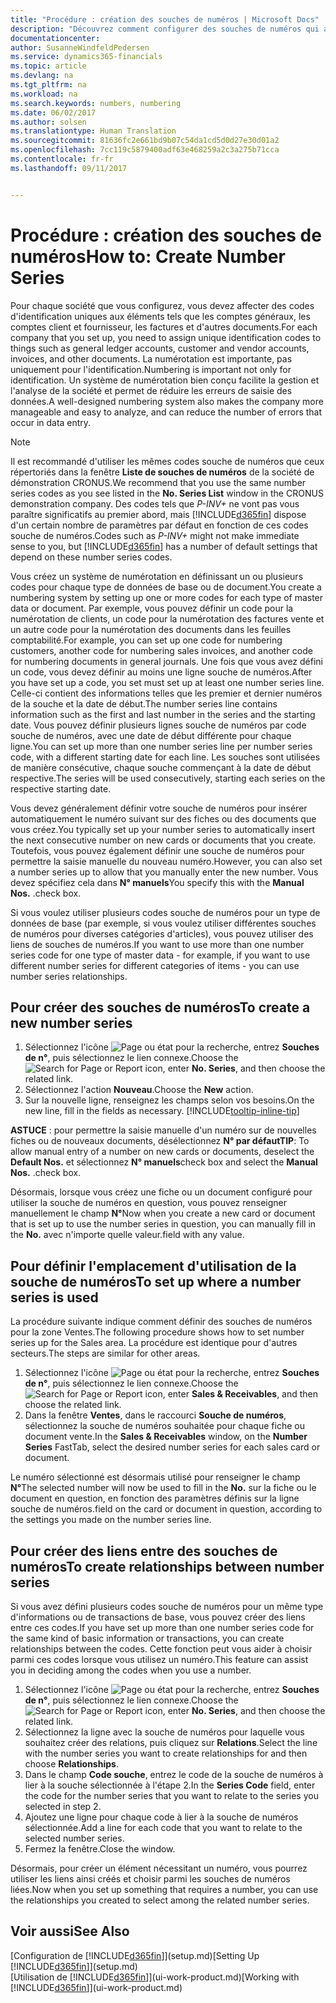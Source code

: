 ```yaml
---
title: "Procédure : création des souches de numéros | Microsoft Docs"
description: "Découvrez comment configurer des souches de numéros qui affectent les codes d'identification uniques aux comptes et aux documents dans Dynamics 365 for Financials."
documentationcenter: 
author: SusanneWindfeldPedersen
ms.service: dynamics365-financials
ms.topic: article
ms.devlang: na
ms.tgt_pltfrm: na
ms.workload: na
ms.search.keywords: numbers, numbering
ms.date: 06/02/2017
ms.author: solsen
ms.translationtype: Human Translation
ms.sourcegitcommit: 81636fc2e661bd9b07c54da1cd5d0d27e30d01a2
ms.openlocfilehash: 7cc119c5879400adf63e468259a2c3a275b71cca
ms.contentlocale: fr-fr
ms.lasthandoff: 09/11/2017


---
```

# <a name="how-to-create-number-series"></a><span data-ttu-id="4564f-103">Procédure : création des souches de numéros</span><span class="sxs-lookup"><span data-stu-id="4564f-103">How to: Create Number Series</span></span>
<span data-ttu-id="4564f-104">Pour chaque société que vous configurez, vous devez affecter des codes d'identification uniques aux éléments tels que les comptes généraux, les comptes client et fournisseur, les factures et d'autres documents.</span><span class="sxs-lookup"><span data-stu-id="4564f-104">For each company that you set up, you need to assign unique identification codes to things such as general ledger accounts, customer and vendor accounts, invoices, and other documents.</span></span> <span data-ttu-id="4564f-105">La numérotation est importante, pas uniquement pour l'identification.</span><span class="sxs-lookup"><span data-stu-id="4564f-105">Numbering is important not only for identification.</span></span> <span data-ttu-id="4564f-106">Un système de numérotation bien conçu facilite la gestion et l'analyse de la société et permet de réduire les erreurs de saisie des données.</span><span class="sxs-lookup"><span data-stu-id="4564f-106">A well-designed numbering system also makes the company more manageable and easy to analyze, and can reduce the number of errors that occur in data entry.</span></span>

> [!NOTE]  
>   <span data-ttu-id="4564f-107">Il est recommandé d'utiliser les mêmes codes souche de numéros que ceux répertoriés dans la fenêtre **Liste de souches de numéros** de la société de démonstration CRONUS.</span><span class="sxs-lookup"><span data-stu-id="4564f-107">We recommend that you use the same number series codes as you see listed in the **No. Series List** window in the CRONUS demonstration company.</span></span> <span data-ttu-id="4564f-108">Des codes tels que *P-INV+* ne vont pas vous paraître significatifs au premier abord, mais [!INCLUDE[d365fin](includes/d365fin_md.md)] dispose d'un certain nombre de paramètres par défaut en fonction de ces codes souche de numéros.</span><span class="sxs-lookup"><span data-stu-id="4564f-108">Codes such as *P-INV+* might not make immediate sense to you, but [!INCLUDE[d365fin](includes/d365fin_md.md)] has a number of default settings that depend on these number series codes.</span></span>

<span data-ttu-id="4564f-109">Vous créez un système de numérotation en définissant un ou plusieurs codes pour chaque type de données de base ou de document.</span><span class="sxs-lookup"><span data-stu-id="4564f-109">You create a numbering system by setting up one or more codes for each type of master data or document.</span></span> <span data-ttu-id="4564f-110">Par exemple, vous pouvez définir un code pour la numérotation de clients, un code pour la numérotation des factures vente et un autre code pour la numérotation des documents dans les feuilles comptabilité.</span><span class="sxs-lookup"><span data-stu-id="4564f-110">For example, you can set up one code for numbering customers, another code for numbering sales invoices, and another code for numbering documents in general journals.</span></span> <span data-ttu-id="4564f-111">Une fois que vous avez défini un code, vous devez définir au moins une ligne souche de numéros.</span><span class="sxs-lookup"><span data-stu-id="4564f-111">After you have set up a code, you set must set up at least one number series line.</span></span> <span data-ttu-id="4564f-112">Celle-ci contient des informations telles que les premier et dernier numéros de la souche et la date de début.</span><span class="sxs-lookup"><span data-stu-id="4564f-112">The number series line contains information such as the first and last number in the series and the starting date.</span></span> <span data-ttu-id="4564f-113">Vous pouvez définir plusieurs lignes souche de numéros par code souche de numéros, avec une date de début différente pour chaque ligne.</span><span class="sxs-lookup"><span data-stu-id="4564f-113">You can set up more than one number series line per number series code, with a different starting date for each line.</span></span> <span data-ttu-id="4564f-114">Les souches sont utilisées de manière consécutive, chaque souche commençant à la date de début respective.</span><span class="sxs-lookup"><span data-stu-id="4564f-114">The series will be used consecutively, starting each series on the respective starting date.</span></span>

<span data-ttu-id="4564f-115">Vous devez généralement définir votre souche de numéros pour insérer automatiquement le numéro suivant sur des fiches ou des documents que vous créez.</span><span class="sxs-lookup"><span data-stu-id="4564f-115">You typically set up your number series to automatically insert the next consecutive number on new cards or documents that you create.</span></span> <span data-ttu-id="4564f-116">Toutefois, vous pouvez également définir une souche de numéros pour permettre la saisie manuelle du nouveau numéro.</span><span class="sxs-lookup"><span data-stu-id="4564f-116">However, you can also set a number series up to allow that you manually enter the new number.</span></span> <span data-ttu-id="4564f-117">Vous devez spécifiez cela dans **N° manuels**</span><span class="sxs-lookup"><span data-stu-id="4564f-117">You specify this with the **Manual Nos.**</span></span> <span data-ttu-id="4564f-118">.</span><span class="sxs-lookup"><span data-stu-id="4564f-118">check box.</span></span>

<span data-ttu-id="4564f-119">Si vous voulez utiliser plusieurs codes souche de numéros pour un type de données de base (par exemple, si vous voulez utiliser différentes souches de numéros pour diverses catégories d'articles), vous pouvez utiliser des liens de souches de numéros.</span><span class="sxs-lookup"><span data-stu-id="4564f-119">If you want to use more than one number series code for one type of master data - for example, if you want to use different number series for different categories of items - you can use number series relationships.</span></span>

## <a name="to-create-a-new-number-series"></a><span data-ttu-id="4564f-120">Pour créer des souches de numéros</span><span class="sxs-lookup"><span data-stu-id="4564f-120">To create a new number series</span></span>
1. <span data-ttu-id="4564f-121">Sélectionnez l'icône ![Page ou état pour la recherche](media/ui-search/search_small.png "icône"), entrez **Souches de n°**, puis sélectionnez le lien connexe.</span><span class="sxs-lookup"><span data-stu-id="4564f-121">Choose the ![Search for Page or Report](media/ui-search/search_small.png "Search for Page or Report icon") icon, enter **No. Series**, and then choose the related link.</span></span>
2. <span data-ttu-id="4564f-122">Sélectionnez l'action **Nouveau**.</span><span class="sxs-lookup"><span data-stu-id="4564f-122">Choose the **New** action.</span></span>
3. <span data-ttu-id="4564f-123">Sur la nouvelle ligne, renseignez les champs selon vos besoins.</span><span class="sxs-lookup"><span data-stu-id="4564f-123">On the new line, fill in the fields as necessary.</span></span> [!INCLUDE[tooltip-inline-tip](includes/tooltip-inline-tip_md.md)]

<span data-ttu-id="4564f-124">**ASTUCE** : pour permettre la saisie manuelle d'un numéro sur de nouvelles fiches ou de nouveaux documents, désélectionnez **N° par défaut**</span><span class="sxs-lookup"><span data-stu-id="4564f-124">**TIP**: To allow manual entry of a number on new cards or documents, deselect the **Default Nos.**</span></span> <span data-ttu-id="4564f-125">et sélectionnez **N° manuels**</span><span class="sxs-lookup"><span data-stu-id="4564f-125">check box and select the **Manual Nos.**</span></span> <span data-ttu-id="4564f-126">.</span><span class="sxs-lookup"><span data-stu-id="4564f-126">check box.</span></span>

<span data-ttu-id="4564f-127">Désormais, lorsque vous créez une fiche ou un document configuré pour utiliser la souche de numéros en question, vous pouvez renseigner manuellement le champ **N°**</span><span class="sxs-lookup"><span data-stu-id="4564f-127">Now when you create a new card or document that is set up to use the number series in question, you can manually fill in the **No.**</span></span> <span data-ttu-id="4564f-128">avec n'importe quelle valeur.</span><span class="sxs-lookup"><span data-stu-id="4564f-128">field with any value.</span></span>  

## <a name="to-set-up-where-a-number-series-is-used"></a><span data-ttu-id="4564f-129">Pour définir l'emplacement d'utilisation de la souche de numéros</span><span class="sxs-lookup"><span data-stu-id="4564f-129">To set up where a number series is used</span></span>
<span data-ttu-id="4564f-130">La procédure suivante indique comment définir des souches de numéros pour la zone Ventes.</span><span class="sxs-lookup"><span data-stu-id="4564f-130">The following procedure shows how to set number series up for the Sales area.</span></span> <span data-ttu-id="4564f-131">La procédure est identique pour d'autres secteurs.</span><span class="sxs-lookup"><span data-stu-id="4564f-131">The steps are similar for other areas.</span></span>
1. <span data-ttu-id="4564f-132">Sélectionnez l'icône ![Page ou état pour la recherche](media/ui-search/search_small.png "icône"), entrez **Souches de n°**, puis sélectionnez le lien connexe.</span><span class="sxs-lookup"><span data-stu-id="4564f-132">Choose the ![Search for Page or Report](media/ui-search/search_small.png "Search for Page or Report icon") icon, enter **Sales & Receivables**, and then choose the related link.</span></span>
2. <span data-ttu-id="4564f-133">Dans la fenêtre **Ventes**, dans le raccourci **Souche de numéros**, sélectionnez la souche de numéros souhaitée pour chaque fiche ou document vente.</span><span class="sxs-lookup"><span data-stu-id="4564f-133">In the **Sales & Receivables** window, on the **Number Series** FastTab, select the desired number series for each sales card or document.</span></span>

<span data-ttu-id="4564f-134">Le numéro sélectionné est désormais utilisé pour renseigner le champ **N°**</span><span class="sxs-lookup"><span data-stu-id="4564f-134">The selected number will now be used to fill in the **No.**</span></span> <span data-ttu-id="4564f-135">sur la fiche ou le document en question, en fonction des paramètres définis sur la ligne souche de numéros.</span><span class="sxs-lookup"><span data-stu-id="4564f-135">field on the card or document in question, according to the settings you made on the number series line.</span></span>

## <a name="to-create-relationships-between-number-series"></a><span data-ttu-id="4564f-136">Pour créer des liens entre des souches de numéros</span><span class="sxs-lookup"><span data-stu-id="4564f-136">To create relationships between number series</span></span>
<span data-ttu-id="4564f-137">Si vous avez défini plusieurs codes souche de numéros pour un même type d'informations ou de transactions de base, vous pouvez créer des liens entre ces codes.</span><span class="sxs-lookup"><span data-stu-id="4564f-137">If you have set up more than one number series code for the same kind of basic information or transactions, you can create relationships between the codes.</span></span> <span data-ttu-id="4564f-138">Cette fonction peut vous aider à choisir parmi ces codes lorsque vous utilisez un numéro.</span><span class="sxs-lookup"><span data-stu-id="4564f-138">This feature can assist you in deciding among the codes when you use a number.</span></span>

1. <span data-ttu-id="4564f-139">Sélectionnez l'icône ![Page ou état pour la recherche](media/ui-search/search_small.png "icône"), entrez **Souches de n°**, puis sélectionnez le lien connexe.</span><span class="sxs-lookup"><span data-stu-id="4564f-139">Choose the ![Search for Page or Report](media/ui-search/search_small.png "Search for Page or Report icon") icon, enter **No. Series**, and then choose the related link.</span></span>
2. <span data-ttu-id="4564f-140">Sélectionnez la ligne avec la souche de numéros pour laquelle vous souhaitez créer des relations, puis cliquez sur **Relations**.</span><span class="sxs-lookup"><span data-stu-id="4564f-140">Select the line with the number series you want to create relationships for and then choose **Relationships**.</span></span>
3. <span data-ttu-id="4564f-141">Dans le champ **Code souche**, entrez le code de la souche de numéros à lier à la souche sélectionnée à l'étape 2.</span><span class="sxs-lookup"><span data-stu-id="4564f-141">In the **Series Code** field, enter the code for the number series that you want to relate to the series you selected in step 2.</span></span>
4. <span data-ttu-id="4564f-142">Ajoutez une ligne pour chaque code à lier à la souche de numéros sélectionnée.</span><span class="sxs-lookup"><span data-stu-id="4564f-142">Add a line for each code that you want to relate to the selected number series.</span></span>
5. <span data-ttu-id="4564f-143">Fermez la fenêtre.</span><span class="sxs-lookup"><span data-stu-id="4564f-143">Close the window.</span></span>

<span data-ttu-id="4564f-144">Désormais, pour créer un élément nécessitant un numéro, vous pourrez utiliser les liens ainsi créés et choisir parmi les souches de numéros liées.</span><span class="sxs-lookup"><span data-stu-id="4564f-144">Now when you set up something that requires a number, you can use the relationships you created to select among the related number series.</span></span>

## <a name="see-also"></a><span data-ttu-id="4564f-145">Voir aussi</span><span class="sxs-lookup"><span data-stu-id="4564f-145">See Also</span></span>
<span data-ttu-id="4564f-146">[Configuration de [!INCLUDE[d365fin](includes/d365fin_md.md)]](setup.md)</span><span class="sxs-lookup"><span data-stu-id="4564f-146">[Setting Up [!INCLUDE[d365fin](includes/d365fin_md.md)]](setup.md)</span></span>  
<span data-ttu-id="4564f-147">[Utilisation de [!INCLUDE[d365fin](includes/d365fin_md.md)]](ui-work-product.md)</span><span class="sxs-lookup"><span data-stu-id="4564f-147">[Working with [!INCLUDE[d365fin](includes/d365fin_md.md)]](ui-work-product.md)</span></span>  

